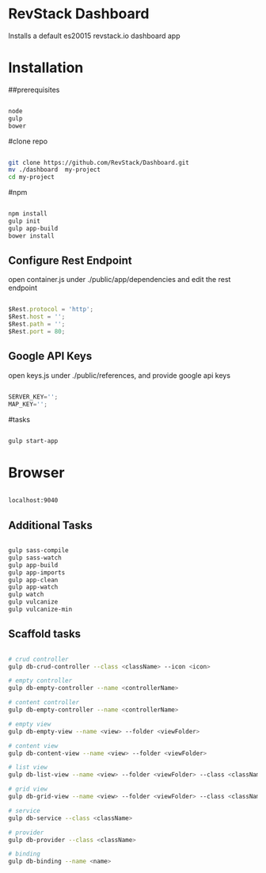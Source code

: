 RevStack Dashboard
===========================

Installs a default es20015 revstack.io dashboard app

# Installation


##prerequisites

``` bash

node
gulp
bower

```


#clone repo

``` bash

git clone https://github.com/RevStack/Dashboard.git
mv ./dashboard  my-project
cd my-project

```


#npm

``` bash

npm install
gulp init
gulp app-build
bower install

```

## Configure Rest Endpoint
open container.js under ./public/app/dependencies and edit the rest endpoint

```js

$Rest.protocol = 'http';
$Rest.host = '';
$Rest.path = '';
$Rest.port = 80;

```

## Google API Keys
open keys.js under ./public/references, and provide google api keys

```js

SERVER_KEY='';
MAP_KEY='';

```


#tasks

``` bash

gulp start-app

```

# Browser

``` bash

localhost:9040

```

## Additional Tasks

``` bash

gulp sass-compile
gulp sass-watch
gulp app-build
gulp app-imports
gulp app-clean
gulp app-watch
gulp watch
gulp vulcanize
gulp vulcanize-min

```


## Scaffold tasks

```bash

# crud controller
gulp db-crud-controller --class <className> --icon <icon>

# empty controller
gulp db-empty-controller --name <controllerName>

# content controller
gulp db-empty-controller --name <controllerName>

# empty view
gulp db-empty-view --name <view> --folder <viewFolder>

# content view
gulp db-content-view --name <view> --folder <viewFolder>

# list view
gulp db-list-view --name <view> --folder <viewFolder> --class <className> --icon <icon>

# grid view
gulp db-grid-view --name <view> --folder <viewFolder> --class <className> --icon <icon>

# service
gulp db-service --class <className>

# provider
gulp db-provider --class <className>

# binding
gulp db-binding --name <name>


```